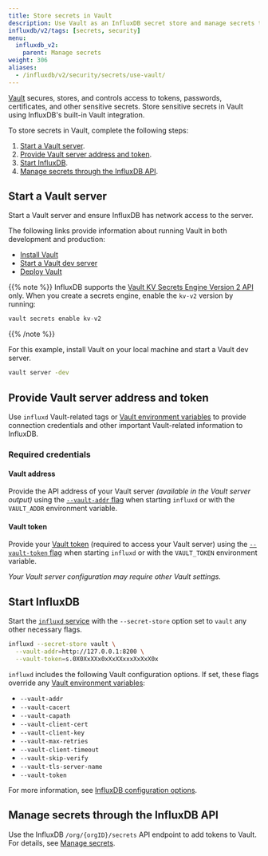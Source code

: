 ```yaml
---
title: Store secrets in Vault
description: Use Vault as an InfluxDB secret store and manage secrets through the in InfluxDB API.
influxdb/v2/tags: [secrets, security]
menu:
  influxdb_v2:
    parent: Manage secrets
weight: 306
aliases:
  - /influxdb/v2/security/secrets/use-vault/
---
```


[Vault](https://www.vaultproject.io/) secures, stores, and controls access
to tokens, passwords, certificates, and other sensitive secrets.
Store sensitive secrets in Vault using InfluxDB's built-in Vault integration.

To store secrets in Vault, complete the following steps:
 
1. [Start a Vault server](#start-a-vault-server).
2. [Provide Vault server address and token](#provide-vault-server-address-and-token).
3. [Start InfluxDB](#start-influxdb).
4. [Manage secrets through the InfluxDB API](#manage-secrets-through-the-influxdb-api).

## Start a Vault server

Start a Vault server and ensure InfluxDB has network access to the server.

The following links provide information about running Vault in both development and production:

- [Install Vault](https://learn.hashicorp.com/vault/getting-started/install)
- [Start a Vault dev server](https://learn.hashicorp.com/vault/getting-started/dev-server)
- [Deploy Vault](https://learn.hashicorp.com/vault/getting-started/deploy)

{{% note %}}
InfluxDB supports the [Vault KV Secrets Engine Version 2 API](https://www.vaultproject.io/api/secret/kv/kv-v2.html) only.
When you create a secrets engine, enable the `kv-v2` version by running:

```js
vault secrets enable kv-v2
```
{{% /note %}}

For this example, install Vault on your local machine and start a Vault dev server.

```sh
vault server -dev
```

## Provide Vault server address and token

Use `influxd` Vault-related tags or [Vault environment variables](https://www.vaultproject.io/docs/commands/index.html#environment-variables)
to provide connection credentials and other important Vault-related information to InfluxDB.

### Required credentials

#### Vault address

Provide the API address of your Vault server _(available in the Vault server output)_
using the [`--vault-addr` flag](/influxdb/v2/reference/config-options/#vault-addr) when
starting `influxd` or with the `VAULT_ADDR` environment variable.

#### Vault token

Provide your [Vault token](https://learn.hashicorp.com/vault/getting-started/authentication)
(required to access your Vault server) using the [`--vault-token` flag](/influxdb/v2/reference/config-options/#vault-token)
when starting `influxd` or with the `VAULT_TOKEN` environment variable.

_Your Vault server configuration may require other Vault settings._

## Start InfluxDB

Start the [`influxd` service](/influxdb/v2/reference/cli/influxd/) with the `--secret-store`
option set to `vault` any other necessary flags.

```bash
influxd --secret-store vault \
  --vault-addr=http://127.0.0.1:8200 \
  --vault-token=s.0X0XxXXx0xXxXXxxxXxXxX0x
```

`influxd` includes the following Vault configuration options.
If set, these flags override any [Vault environment variables](https://www.vaultproject.io/docs/commands/index.html#environment-variables):

- `--vault-addr`
- `--vault-cacert`
- `--vault-capath`
- `--vault-client-cert`
- `--vault-client-key`
- `--vault-max-retries`
- `--vault-client-timeout`
- `--vault-skip-verify`
- `--vault-tls-server-name`
- `--vault-token`

For more information, see [InfluxDB configuration options](/influxdb/v2/reference/config-options/).

## Manage secrets through the InfluxDB API

Use the InfluxDB `/org/{orgID}/secrets` API endpoint to add tokens to Vault.
For details, see [Manage secrets](/influxdb/v2/admin/secrets/manage-secrets/).
